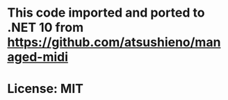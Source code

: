 # This code imported and ported to .NET 10 from https://github.com/atsushieno/managed-midi
# License: MIT